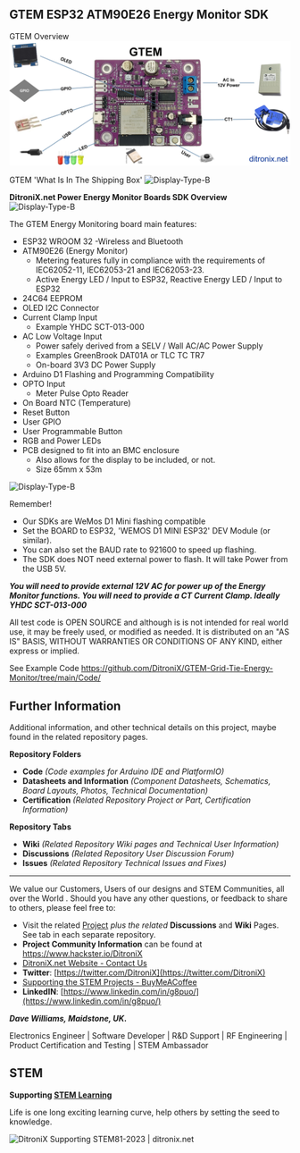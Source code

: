 ## GTEM ESP32 ATM90E26 Energy Monitor SDK





GTEM Overview
![Display-Type-B](https://github.com/DitroniX/GTEM-Grid-Tie-Energy-Monitor/blob/main/Datasheets%20and%20Information/GTEM%20Power%20Energy%20Monitor%20Board%20Overview.jpg?raw=true)

GTEM 'What Is In The Shipping Box'
![Display-Type-B](https://ditronix.net/wp-content/uploads/2023/07/GTEM-ESP32-ATM90E26-In-The-Box-scaled.jpg?raw=true)

**DitroniX.net Power Energy Monitor Boards SDK Overview**
![Display-Type-B](https://ditronix.net/wp-content/uploads/2023/08/DitroniX.net-Power-Energy-Monitor-Boards-SDK-Overview-scaled.jpg?raw=true)


The GTEM Energy Monitoring board main features:

- ESP32 WROOM 32
    -Wireless and Bluetooth
- ATM90E26 (Energy Monitor)
	- Metering features fully in compliance with the requirements of IEC62052-11, IEC62053-21 and IEC62053-23.  
	- Active Energy LED / Input to ESP32, Reactive Energy LED / Input to ESP32
- 24C64 EEPROM
- OLED I2C Connector
- Current Clamp Input
	- Example YHDC SCT-013-000
- AC Low Voltage Input
	- Power safely derived from a SELV / Wall AC/AC Power Supply
	- Examples GreenBrook DAT01A or TLC TC TR7
	- On-board 3V3 DC Power Supply
- Arduino D1 Flashing and Programming Compatibility
- OPTO Input
	- Meter Pulse Opto Reader
- On Board NTC (Temperature)
- Reset Button
- User GPIO
- User Programmable Button
- RGB and Power LEDs
- PCB designed to fit into an BMC enclosure
	- Also allows for the display to be included, or not.
	- Size 65mm x 53m
    
![Display-Type-B](https://ditronix.net/wp-content/uploads/2023/01/GTEM-ESP32-ATM90E26-Enery-Monitor-Connections.jpg?raw=true)    

Remember!
- Our SDKs are WeMos D1 Mini flashing compatible
- Set the BOARD to ESP32, 'WEMOS D1 MINI ESP32' DEV Module (or similar).
- You can also set the BAUD rate to 921600 to speed up flashing.
- The SDK does NOT need external power to flash.  It will take Power from the USB 5V.

***You will need to provide external 12V AC for power up of the Energy Monitor functions.*
*You will need to provide a CT Current Clamp.  Ideally YHDC SCT-013-000***

All test code is OPEN SOURCE and although is is not intended for real world use, it may be freely used, or modified as needed.  It is distributed on an "AS IS" BASIS, WITHOUT WARRANTIES OR CONDITIONS OF ANY KIND, either express or implied.

See Example Code https://github.com/DitroniX/GTEM-Grid-Tie-Energy-Monitor/tree/main/Code/


## **Further Information**

Additional information, and other technical details on this project, maybe found in the related repository pages.

**Repository Folders**

 - **Code** *(Code examples for Arduino  IDE and PlatformIO)*
 -  **Datasheets and Information** *(Component Datasheets, Schematics, Board Layouts, Photos, Technical Documentation)*
 - **Certification** *(Related Repository Project or Part, Certification Information)*

**Repository Tabs**

 - **Wiki** *(Related Repository Wiki pages and Technical User Information)*
 - **Discussions** *(Related Repository User Discussion Forum)*
 - **Issues** *(Related Repository Technical Issues and Fixes)*

***

We value our Customers, Users of our designs and STEM Communities, all over the World . Should you have any other questions, or feedback to share to others, please feel free to:

* Visit the related [Project](https://github.com/DitroniX?tab=repositories) *plus the related* **Discussions** and **Wiki** Pages.  See tab in each separate repository.
* **Project Community Information** can be found at https://www.hackster.io/DitroniX
* [DitroniX.net Website - Contact Us](https://ditronix.net/contact/)
* **Twitter**: [https://twitter.com/DitroniX](https://twitter.com/DitroniX)
* [Supporting the STEM Projects - BuyMeACoffee](https://www.buymeacoffee.com/DitroniX)
*  **LinkedIN**: [https://www.linkedin.com/in/g8puo/](https://www.linkedin.com/in/g8puo/)

***Dave Williams, Maidstone, UK.***

Electronics Engineer | Software Developer | R&D Support | RF Engineering | Product Certification and Testing | STEM Ambassador

## STEM

**Supporting [STEM Learning](https://www.stem.org.uk/)**

Life is one long exciting learning curve, help others by setting the seed to knowledge.

![DitroniX Supporting STEM](https://hackster.imgix.net/uploads/attachments/1606838/stem_ambassador_-_100_volunteer_badge_edxfxlrfbc1_bjdqharfoe1_xbqi2KUcri.png?auto=compress%2Cformat&w=540&fit=max)81-2023 | ditronix.net
